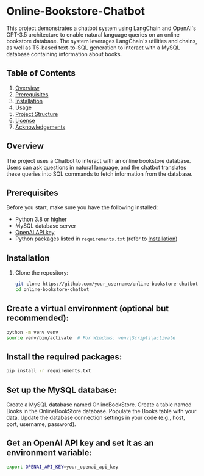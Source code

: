 # Online-Bookstore-Chatbot

This project demonstrates a chatbot system using LangChain and OpenAI's GPT-3.5 architecture to enable natural language queries on an online bookstore database. The system leverages LangChain's utilities and chains, as well as T5-based text-to-SQL generation to interact with a MySQL database containing information about books. 

## Table of Contents

1. [Overview](#overview)
2. [Prerequisites](#prerequisites)
3. [Installation](#installation)
4. [Usage](#usage)
5. [Project Structure](#project-structure)
6. [License](#license)
7. [Acknowledgements](#acknowledgements)

## Overview

The project uses a Chatbot to interact with an online bookstore database. Users can ask questions in natural language, and the chatbot translates these queries into SQL commands to fetch information from the database.

## Prerequisites

Before you start, make sure you have the following installed:

- Python 3.8 or higher
- MySQL database server
- [OpenAI API key](https://beta.openai.com/signup/)
- Python packages listed in `requirements.txt` (refer to [Installation](#installation))

## Installation

1. Clone the repository:
   ```bash
   git clone https://github.com/your_username/online-bookstore-chatbot.git
   cd online-bookstore-chatbot


## Create a virtual environment (optional but recommended):
 ```bash
python -m venv venv
source venv/bin/activate  # For Windows: venv\Scripts\activate
```

## Install the required packages:
 ```bash
pip install -r requirements.txt
```

## Set up the MySQL database:
Create a MySQL database named OnlineBookStore.
Create a table named Books in the OnlineBookStore database.
Populate the Books table with your data.
Update the database connection settings in your code (e.g., host, port, username, password).

## Get an OpenAI API key and set it as an environment variable:
```bash
export OPENAI_API_KEY=your_openai_api_key
```

